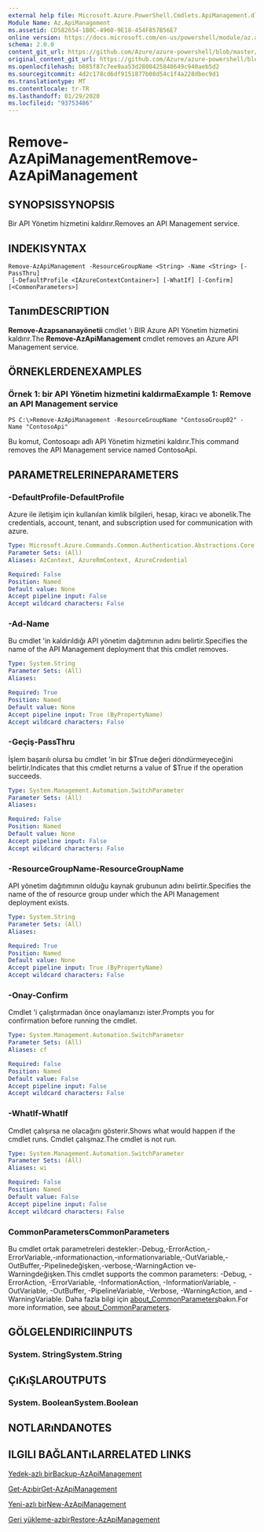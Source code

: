 ```yaml
---
external help file: Microsoft.Azure.PowerShell.Cmdlets.ApiManagement.dll-Help.xml
Module Name: Az.ApiManagement
ms.assetid: CD582654-1B0C-4960-9E18-454F857B56E7
online version: https://docs.microsoft.com/en-us/powershell/module/az.apimanagement/remove-azapimanagement
schema: 2.0.0
content_git_url: https://github.com/Azure/azure-powershell/blob/master/src/ApiManagement/ApiManagement/help/Remove-AzApiManagement.md
original_content_git_url: https://github.com/Azure/azure-powershell/blob/master/src/ApiManagement/ApiManagement/help/Remove-AzApiManagement.md
ms.openlocfilehash: b085f87c7ee9aa53d2808425848649c940aeb5d2
ms.sourcegitcommit: 4d2c178cd6df9151877b08d54c1f4a228dbec9d1
ms.translationtype: MT
ms.contentlocale: tr-TR
ms.lasthandoff: 01/29/2020
ms.locfileid: "93753486"
---
```

# <span data-ttu-id="137dd-101">Remove-AzApiManagement</span><span class="sxs-lookup"><span data-stu-id="137dd-101">Remove-AzApiManagement</span></span>

## <span data-ttu-id="137dd-102">SYNOPSIS</span><span class="sxs-lookup"><span data-stu-id="137dd-102">SYNOPSIS</span></span>
<span data-ttu-id="137dd-103">Bir API Yönetim hizmetini kaldırır.</span><span class="sxs-lookup"><span data-stu-id="137dd-103">Removes an API Management service.</span></span>

## <span data-ttu-id="137dd-104">INDEKI</span><span class="sxs-lookup"><span data-stu-id="137dd-104">SYNTAX</span></span>

```
Remove-AzApiManagement -ResourceGroupName <String> -Name <String> [-PassThru]
 [-DefaultProfile <IAzureContextContainer>] [-WhatIf] [-Confirm] [<CommonParameters>]
```

## <span data-ttu-id="137dd-105">Tanım</span><span class="sxs-lookup"><span data-stu-id="137dd-105">DESCRIPTION</span></span>
<span data-ttu-id="137dd-106">**Remove-Azapsananayönetii** cmdlet 'ı BIR Azure API Yönetim hizmetini kaldırır.</span><span class="sxs-lookup"><span data-stu-id="137dd-106">The **Remove-AzApiManagement** cmdlet removes an Azure API Management service.</span></span>

## <span data-ttu-id="137dd-107">ÖRNEKLERDEN</span><span class="sxs-lookup"><span data-stu-id="137dd-107">EXAMPLES</span></span>

### <span data-ttu-id="137dd-108">Örnek 1: bir API Yönetim hizmetini kaldırma</span><span class="sxs-lookup"><span data-stu-id="137dd-108">Example 1: Remove an API Management service</span></span>
```
PS C:\>Remove-AzApiManagement -ResourceGroupName "ContosoGroup02" -Name "ContosoApi"
```

<span data-ttu-id="137dd-109">Bu komut, Contosoapı adlı API Yönetim hizmetini kaldırır.</span><span class="sxs-lookup"><span data-stu-id="137dd-109">This command removes the API Management service named ContosoApi.</span></span>

## <span data-ttu-id="137dd-110">PARAMETRELERINE</span><span class="sxs-lookup"><span data-stu-id="137dd-110">PARAMETERS</span></span>

### <span data-ttu-id="137dd-111">-DefaultProfile</span><span class="sxs-lookup"><span data-stu-id="137dd-111">-DefaultProfile</span></span>
<span data-ttu-id="137dd-112">Azure ile iletişim için kullanılan kimlik bilgileri, hesap, kiracı ve abonelik.</span><span class="sxs-lookup"><span data-stu-id="137dd-112">The credentials, account, tenant, and subscription used for communication with azure.</span></span>

```yaml
Type: Microsoft.Azure.Commands.Common.Authentication.Abstractions.Core.IAzureContextContainer
Parameter Sets: (All)
Aliases: AzContext, AzureRmContext, AzureCredential

Required: False
Position: Named
Default value: None
Accept pipeline input: False
Accept wildcard characters: False
```

### <span data-ttu-id="137dd-113">-Ad</span><span class="sxs-lookup"><span data-stu-id="137dd-113">-Name</span></span>
<span data-ttu-id="137dd-114">Bu cmdlet 'in kaldırıldığı API yönetim dağıtımının adını belirtir.</span><span class="sxs-lookup"><span data-stu-id="137dd-114">Specifies the name of the API Management deployment that this cmdlet removes.</span></span>

```yaml
Type: System.String
Parameter Sets: (All)
Aliases:

Required: True
Position: Named
Default value: None
Accept pipeline input: True (ByPropertyName)
Accept wildcard characters: False
```

### <span data-ttu-id="137dd-115">-Geçiş</span><span class="sxs-lookup"><span data-stu-id="137dd-115">-PassThru</span></span>
<span data-ttu-id="137dd-116">İşlem başarılı olursa bu cmdlet 'in bir $True değeri döndürmeyeceğini belirtir.</span><span class="sxs-lookup"><span data-stu-id="137dd-116">Indicates that this cmdlet returns a value of $True if the operation succeeds.</span></span>

```yaml
Type: System.Management.Automation.SwitchParameter
Parameter Sets: (All)
Aliases:

Required: False
Position: Named
Default value: None
Accept pipeline input: False
Accept wildcard characters: False
```

### <span data-ttu-id="137dd-117">-ResourceGroupName</span><span class="sxs-lookup"><span data-stu-id="137dd-117">-ResourceGroupName</span></span>
<span data-ttu-id="137dd-118">API yönetim dağıtımının olduğu kaynak grubunun adını belirtir.</span><span class="sxs-lookup"><span data-stu-id="137dd-118">Specifies the name of the of resource group under which the API Management deployment exists.</span></span>

```yaml
Type: System.String
Parameter Sets: (All)
Aliases:

Required: True
Position: Named
Default value: None
Accept pipeline input: True (ByPropertyName)
Accept wildcard characters: False
```

### <span data-ttu-id="137dd-119">-Onay</span><span class="sxs-lookup"><span data-stu-id="137dd-119">-Confirm</span></span>
<span data-ttu-id="137dd-120">Cmdlet 'i çalıştırmadan önce onaylamanızı ister.</span><span class="sxs-lookup"><span data-stu-id="137dd-120">Prompts you for confirmation before running the cmdlet.</span></span>

```yaml
Type: System.Management.Automation.SwitchParameter
Parameter Sets: (All)
Aliases: cf

Required: False
Position: Named
Default value: False
Accept pipeline input: False
Accept wildcard characters: False
```

### <span data-ttu-id="137dd-121">-WhatIf</span><span class="sxs-lookup"><span data-stu-id="137dd-121">-WhatIf</span></span>
<span data-ttu-id="137dd-122">Cmdlet çalışırsa ne olacağını gösterir.</span><span class="sxs-lookup"><span data-stu-id="137dd-122">Shows what would happen if the cmdlet runs.</span></span>
<span data-ttu-id="137dd-123">Cmdlet çalışmaz.</span><span class="sxs-lookup"><span data-stu-id="137dd-123">The cmdlet is not run.</span></span>

```yaml
Type: System.Management.Automation.SwitchParameter
Parameter Sets: (All)
Aliases: wi

Required: False
Position: Named
Default value: False
Accept pipeline input: False
Accept wildcard characters: False
```

### <span data-ttu-id="137dd-124">CommonParameters</span><span class="sxs-lookup"><span data-stu-id="137dd-124">CommonParameters</span></span>
<span data-ttu-id="137dd-125">Bu cmdlet ortak parametreleri destekler:-Debug,-ErrorAction,-ErrorVariable,-ınformationaction,-ınformationvariable,-OutVariable,-OutBuffer,-Pipelinedeğişken,-verbose,-WarningAction ve-Warningdeğişken.</span><span class="sxs-lookup"><span data-stu-id="137dd-125">This cmdlet supports the common parameters: -Debug, -ErrorAction, -ErrorVariable, -InformationAction, -InformationVariable, -OutVariable, -OutBuffer, -PipelineVariable, -Verbose, -WarningAction, and -WarningVariable.</span></span> <span data-ttu-id="137dd-126">Daha fazla bilgi için [about_CommonParameters](https://go.microsoft.com/fwlink/?LinkID=113216)bakın.</span><span class="sxs-lookup"><span data-stu-id="137dd-126">For more information, see [about_CommonParameters](https://go.microsoft.com/fwlink/?LinkID=113216).</span></span>

## <span data-ttu-id="137dd-127">GÖLGELENDIRICI</span><span class="sxs-lookup"><span data-stu-id="137dd-127">INPUTS</span></span>

### <span data-ttu-id="137dd-128">System. String</span><span class="sxs-lookup"><span data-stu-id="137dd-128">System.String</span></span>

## <span data-ttu-id="137dd-129">ÇıKıŞLAR</span><span class="sxs-lookup"><span data-stu-id="137dd-129">OUTPUTS</span></span>

### <span data-ttu-id="137dd-130">System. Boolean</span><span class="sxs-lookup"><span data-stu-id="137dd-130">System.Boolean</span></span>

## <span data-ttu-id="137dd-131">NOTLARıNDA</span><span class="sxs-lookup"><span data-stu-id="137dd-131">NOTES</span></span>

## <span data-ttu-id="137dd-132">ILGILI BAĞLANTıLAR</span><span class="sxs-lookup"><span data-stu-id="137dd-132">RELATED LINKS</span></span>

[<span data-ttu-id="137dd-133">Yedek-azlı bir</span><span class="sxs-lookup"><span data-stu-id="137dd-133">Backup-AzApiManagement</span></span>](./Backup-AzApiManagement.md)

[<span data-ttu-id="137dd-134">Get-Azıbir</span><span class="sxs-lookup"><span data-stu-id="137dd-134">Get-AzApiManagement</span></span>](./Get-AzApiManagement.md)

[<span data-ttu-id="137dd-135">Yeni-azlı bir</span><span class="sxs-lookup"><span data-stu-id="137dd-135">New-AzApiManagement</span></span>](./New-AzApiManagement.md)

[<span data-ttu-id="137dd-136">Geri yükleme-azbir</span><span class="sxs-lookup"><span data-stu-id="137dd-136">Restore-AzApiManagement</span></span>](./Restore-AzApiManagement.md)


